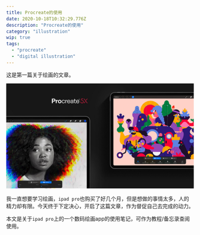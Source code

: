 ```yaml
---
title: Procreate的使用
date: 2020-10-18T10:32:29.776Z
description: "Procreate的使用"
category: "illustration"
wip: true
tags:
  - "procreate"
  - "digital illustration"
---
```

这是第一篇关于绘画的文章。

![](./Procreate5X_Lockup_01.jpeg)

我一直想要学习绘画，`ipad pro`也购买了好几个月，但是想做的事情太多，人的精力却有限。今天终于下定决心，开启了这篇文章，作为督促自己去完成的动力。

本文是关于`ipad pro`上的一个数码绘画app的使用笔记，可作为教程/备忘录查阅使用。